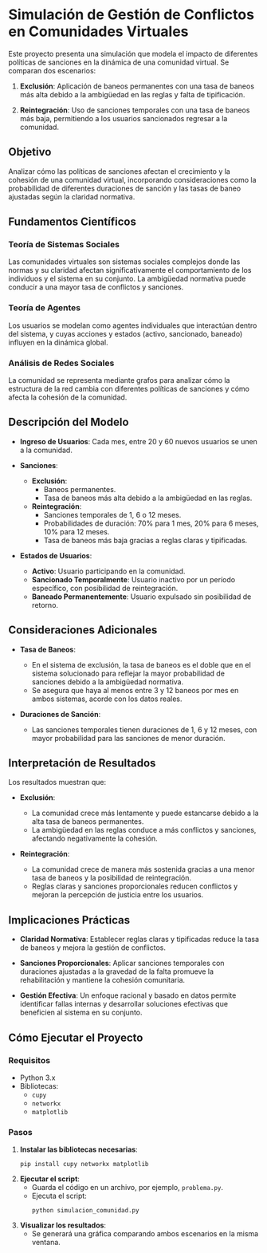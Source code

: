 # Simulación de Gestión de Conflictos en Comunidades Virtuales

Este proyecto presenta una simulación que modela el impacto de diferentes políticas de sanciones en la dinámica de una comunidad virtual. Se comparan dos escenarios:

1. **Exclusión**: Aplicación de baneos permanentes con una tasa de baneos más alta debido a la ambigüedad en las reglas y falta de tipificación.

2. **Reintegración**: Uso de sanciones temporales con una tasa de baneos más baja, permitiendo a los usuarios sancionados regresar a la comunidad.

## Objetivo

Analizar cómo las políticas de sanciones afectan el crecimiento y la cohesión de una comunidad virtual, incorporando consideraciones como la probabilidad de diferentes duraciones de sanción y las tasas de baneo ajustadas según la claridad normativa.

## Fundamentos Científicos

### Teoría de Sistemas Sociales

Las comunidades virtuales son sistemas sociales complejos donde las normas y su claridad afectan significativamente el comportamiento de los individuos y el sistema en su conjunto. La ambigüedad normativa puede conducir a una mayor tasa de conflictos y sanciones.

### Teoría de Agentes

Los usuarios se modelan como agentes individuales que interactúan dentro del sistema, y cuyas acciones y estados (activo, sancionado, baneado) influyen en la dinámica global.

### Análisis de Redes Sociales

La comunidad se representa mediante grafos para analizar cómo la estructura de la red cambia con diferentes políticas de sanciones y cómo afecta la cohesión de la comunidad.

## Descripción del Modelo

- **Ingreso de Usuarios**: Cada mes, entre 20 y 60 nuevos usuarios se unen a la comunidad.

- **Sanciones**:
  - **Exclusión**:
    - Baneos permanentes.
    - Tasa de baneos más alta debido a la ambigüedad en las reglas.
  - **Reintegración**:
    - Sanciones temporales de 1, 6 o 12 meses.
    - Probabilidades de duración: 70% para 1 mes, 20% para 6 meses, 10% para 12 meses.
    - Tasa de baneos más baja gracias a reglas claras y tipificadas.

- **Estados de Usuarios**:
  - **Activo**: Usuario participando en la comunidad.
  - **Sancionado Temporalmente**: Usuario inactivo por un período específico, con posibilidad de reintegración.
  - **Baneado Permanentemente**: Usuario expulsado sin posibilidad de retorno.

## Consideraciones Adicionales

- **Tasa de Baneos**:
  - En el sistema de exclusión, la tasa de baneos es el doble que en el sistema solucionado para reflejar la mayor probabilidad de sanciones debido a la ambigüedad normativa.
  - Se asegura que haya al menos entre 3 y 12 baneos por mes en ambos sistemas, acorde con los datos reales.

- **Duraciones de Sanción**:
  - Las sanciones temporales tienen duraciones de 1, 6 y 12 meses, con mayor probabilidad para las sanciones de menor duración.

## Interpretación de Resultados

Los resultados muestran que:

- **Exclusión**:
  - La comunidad crece más lentamente y puede estancarse debido a la alta tasa de baneos permanentes.
  - La ambigüedad en las reglas conduce a más conflictos y sanciones, afectando negativamente la cohesión.

- **Reintegración**:
  - La comunidad crece de manera más sostenida gracias a una menor tasa de baneos y la posibilidad de reintegración.
  - Reglas claras y sanciones proporcionales reducen conflictos y mejoran la percepción de justicia entre los usuarios.

## Implicaciones Prácticas

- **Claridad Normativa**: Establecer reglas claras y tipificadas reduce la tasa de baneos y mejora la gestión de conflictos.

- **Sanciones Proporcionales**: Aplicar sanciones temporales con duraciones ajustadas a la gravedad de la falta promueve la rehabilitación y mantiene la cohesión comunitaria.

- **Gestión Efectiva**: Un enfoque racional y basado en datos permite identificar fallas internas y desarrollar soluciones efectivas que beneficien al sistema en su conjunto.

## Cómo Ejecutar el Proyecto

### Requisitos

- Python 3.x
- Bibliotecas:
  - `cupy`
  - `networkx`
  - `matplotlib`

### Pasos

1. **Instalar las bibliotecas necesarias**:
   ```
   pip install cupy networkx matplotlib
   ```
2. **Ejecutar el script**:
   - Guarda el código en un archivo, por ejemplo, `problema.py`.
   - Ejecuta el script:
     ```
     python simulacion_comunidad.py
     ```
3. **Visualizar los resultados**:
   - Se generará una gráfica comparando ambos escenarios en la misma ventana.